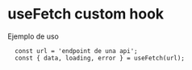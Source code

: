 # useFetch custom hook

Ejemplo de uso 
```
  const url = 'endpoint de una api';
  const { data, loading, error } = useFetch(url);
```
